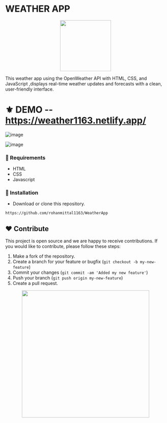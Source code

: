 # WEATHER APP
<p align="center">
  <img src="https://cdn2.iconfinder.com/data/icons/weather-flat-14/64/weather02-512.png" width="160" />
</p>
This weather app using the OpenWeather API with HTML, CSS, and JavaScript ,displays real-time weather updates and forecasts with a clean, user-friendly interface.

# ⚜ DEMO -- https://weather1163.netlify.app/
![image](https://github.com/rohanmittal1163/WeatherApp/assets/97821844/25d044a7-c16a-41de-b435-077c0ac169da)

![image](https://github.com/rohanmittal1163/WeatherApp/assets/97821844/c2db1a43-c1e9-485f-b0d3-3c18d618e1b4)


### 📌 Requirements 

- HTML 
- CSS 
- Javascript

### 🔰 Installation 

- Download or clone this repository.
```
https://github.com/rohanmittal1163/WeatherApp
```
## ❤ Contribute
This project is open source and we are happy to receive contributions. If you would like to contribute, please follow these steps:

1. Make a fork of the repository.
2. Create a branch for your feature or bugfix (`git checkout -b my-new-feature`)
3. Commit your changes (`git commit -am 'Added my new feature'`)
4. Push your branch (`git push origin my-new-feature`)
5. Create a pull request.

<p align="center">
  <img src="https://user-images.githubusercontent.com/104341274/210186277-0d434bb0-80c0-43a9-b6b0-2e42e18c31a9.png" width="400" />
</p>
